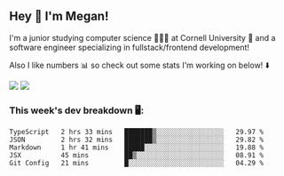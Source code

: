 ## Hey 👋 I'm Megan! 
I'm a junior studying computer science 👩🏻‍💻 at Cornell University 🐻 and a software engineer specializing in fullstack/frontend development!

Also I like numbers 📊 so check out some stats I'm working on below! ⬇️

<img src="https://github-readme-stats.vercel.app/api?username=meganyin13&show_icons=true&hide=stars&count_private=true" />

<img src="https://github-readme-stats.vercel.app/api/top-langs/?username=meganyin13&layout=compact&hide=Jupyter%20Notebook" />

### This week's dev breakdown 🖥:
<!--START_SECTION:waka-->
```text
TypeScript   2 hrs 33 mins   ███████▒░░░░░░░░░░░░░░░░░   29.97 % 
JSON         2 hrs 32 mins   ███████▒░░░░░░░░░░░░░░░░░   29.82 % 
Markdown     1 hr 41 mins    █████░░░░░░░░░░░░░░░░░░░░   19.88 % 
JSX          45 mins         ██▒░░░░░░░░░░░░░░░░░░░░░░   08.91 % 
Git Config   21 mins         █░░░░░░░░░░░░░░░░░░░░░░░░   04.29 % 
```
<!--END_SECTION:waka-->